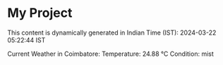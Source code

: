 # My Project

This content is dynamically generated in Indian Time (IST): 2024-03-22 05:22:44 IST


Current Weather in Coimbatore:
Temperature: 24.88 °C
Condition: mist
